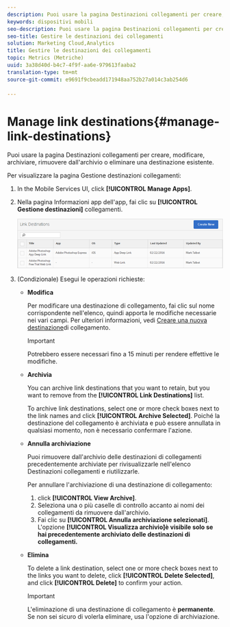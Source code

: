 ```yaml
---
description: Puoi usare la pagina Destinazioni collegamenti per creare, modificare, archiviare, rimuovere dall'archivio o eliminare una destinazione esistente.
keywords: dispositivi mobili
seo-description: Puoi usare la pagina Destinazioni collegamenti per creare, modificare, archiviare, rimuovere dall'archivio o eliminare una destinazione esistente.
seo-title: Gestire le destinazioni dei collegamenti
solution: Marketing Cloud,Analytics
title: Gestire le destinazioni dei collegamenti
topic: Metrics (Metriche)
uuid: 3a38d40d-b4c7-4f9f-aa6e-979613faaba2
translation-type: tm+mt
source-git-commit: e9691f9cbeadd171948aa752b27a014c3ab254d6

---
```



# Manage link destinations{#manage-link-destinations}

Puoi usare la pagina Destinazioni collegamenti per creare, modificare, archiviare, rimuovere dall'archivio o eliminare una destinazione esistente.

Per visualizzare la pagina Gestione destinazioni collegamenti:

1. In the Mobile Services UI, click **[!UICONTROL Manage Apps]**.
1. Nella pagina Informazioni app dell'app, fai clic su **[!UICONTROL Gestione destinazioni]** collegamenti.

   ![Destinazioni collegamenti](assets/link_destinations_list.png)

1. (Condizionale) Esegui le operazioni richieste:

   * **Modifica**

      Per modificare una destinazione di collegamento, fai clic sul nome corrispondente nell'elenco, quindi apporta le modifiche necessarie nei vari campi. Per ulteriori informazioni, vedi [Creare una nuova destinazione](/help/using/acquisition-main/c-manage-link-destinations/t-create-new-app-deep-link-destination.md)di collegamento.

      >[!IMPORTANT]
      >
      >Potrebbero essere necessari fino a 15 minuti per rendere effettive le modifiche.

   * **Archivia**

      You can archive link destinations that you want to retain, but you want to remove from the **[!UICONTROL Link Destinations]** list.

      To archive link destinations, select one or more check boxes next to the link names and click **[!UICONTROL Archive Selected]**. Poiché la destinazione del collegamento è archiviata e può essere annullata in qualsiasi momento, non è necessario confermare l'azione.

   * **Annulla archiviazione**

      Puoi rimuovere dall'archivio delle destinazioni di collegamenti precedentemente archiviate per rivisualizzarle nell'elenco Destinazioni collegamenti e riutilizzarle.

      Per annullare l'archiviazione di una destinazione di collegamento:

      1. click **[!UICONTROL View Archive]**.
      1. Seleziona una o più caselle di controllo accanto ai nomi dei collegamenti da rimuovere dall'archivio.
      1. Fai clic su **[!UICONTROL Annulla archiviazione selezionati]**.
      L'opzione **[!UICONTROL Visualizza archivio]è visibile solo se hai precedentemente archiviato delle destinazioni di collegamenti.**

   * **Elimina**

      To delete a link destination, select one or more check boxes next to the links you want to delete, click **[!UICONTROL Delete Selected]**, and click **[!UICONTROL Delete]** to confirm your action.

      >[!IMPORTANT]
      >
      >L'eliminazione di una destinazione di collegamento è **permanente**. Se non sei sicuro di volerla eliminare, usa l'opzione di archiviazione.



